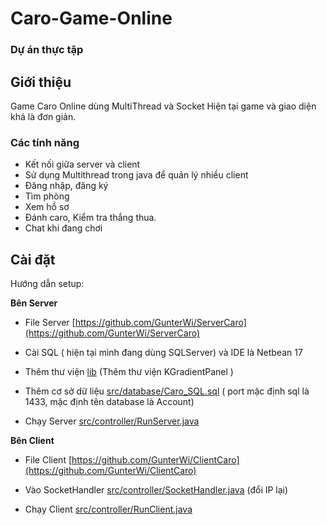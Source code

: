 # Caro-Game-Online

### Dự án thực tập

## Giới thiệu

Game Caro Online dùng MultiThread và Socket
Hiện tại game và giao diện khá là đơn giản.

### Các tính năng
- Kết nối giữa server và client
- Sử dụng Multithread trong java để quản lý nhiều client
- Đăng nhập, đăng ký
- Tìm phòng
- Xem hồ sơ
- Đánh caro, Kiểm tra thắng thua.
- Chat khi đang chơi
## Cài đặt

Hướng dẫn setup:

**Bên Server**

- File Server [https://github.com/GunterWi/ServerCaro](https://github.com/GunterWi/ServerCaro)
  
- Cài SQL ( hiện tại mình đang dùng SQLServer) và IDE là Netbean 17
- Thêm thư viện [lib](lib) (Thêm thư viện KGradientPanel )
- Thêm cơ sở dữ liệu [src/database/Caro_SQL.sql](src/database/Caro_SQL.sql) ( port mặc định sql là 1433, mặc định tên database là Account)
- Chạy Server [src/controller/RunServer.java](src/controller/RunServer.java)

**Bên Client**
- File Client [https://github.com/GunterWi/ClientCaro](https://github.com/GunterWi/ClientCaro)

- Vào SocketHandler [src/controller/SocketHandler.java](src/controller/SocketHandler.java) (đổi IP lại)
- Chạy Client [src/controller/RunClient.java](src/controller/RunClient.java)

